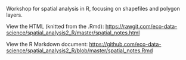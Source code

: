 Workshop for spatial analysis in R, focusing on shapefiles and polygon layers.  

View the HTML (knitted from the .Rmd): https://rawgit.com/eco-data-science/spatial_analysis2_R/master/spatial_notes.html

View the R Markdown document: https://github.com/eco-data-science/spatial_analysis2_R/blob/master/spatial_notes.Rmd

